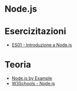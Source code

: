 # Node.js

# Esercizitazioni
- [ES01 - Introduzione a Node.js](https://docs.google.com/presentation/d/1io47Fa1ybT-e0npThQQ8ndE-_Q1gHRGMnrq-a0Tl_0c)

# Teoria
- [Node.js by Example](https://github.com/filippo-bilardo/Nodejs-by-example)
- [W3Schools - Node.js](https://www.w3schools.com/nodejs/)